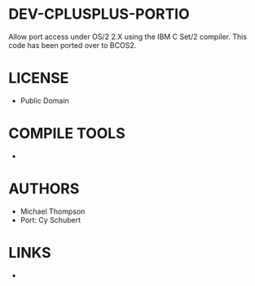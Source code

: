 DEV-CPLUSPLUS-PORTIO
====================

Allow port access under OS/2 2.X using the IBM C Set/2 compiler.  This code has been ported over to BCOS2.


LICENSE
===============
* Public Domain

COMPILE TOOLS
===============
* 

AUTHORS
===============
* Michael Thompson
* Port: Cy Schubert

LINKS
===============
* 
